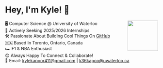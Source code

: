 # Hey, I'm Kyle! 👋

<img align="right" width="100" height="100" src="[http://www.fillmurray.com/100/100](https://images.unsplash.com/photo-1503437313881-503a91226402?q=80&w=2832&auto=format&fit=crop&ixlib=rb-4.0.3&ixid=M3wxMjA3fDB8MHxwaG90by1wYWdlfHx8fGVufDB8fHx8fA%3D%3D)">

🖥️ Computer Science @ University of Waterloo  
🚀 Actively Seeking 2025/2026 Internships  
🛠️ Passionate About Building Cool Things On [GitHub](https://github.com/kylekapoor?tab=repositories)  
🇨🇦 Based In Toronto, Ontario, Canada  
🏎️ F1 & NBA Enthusiast  
😊 Always Happy To Connect & Collaborate!  
📧 Email: [kylekapoor411@gmail.com](mailto:kylekapoor411@gmail.com) | [k36kapoo@uwaterloo.ca](mailto:k36kapoo@uwaterloo.ca)
